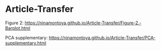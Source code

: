 # Article-Transfer

Figure 2: https://ninamontoya.github.io/Article-Transfer/Figure-2.-Barplot.html

PCA supplementary: https://ninamontoya.github.io/Article-Transfer/PCA-supplementary.html
